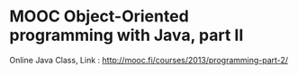 # MOOC Object-Oriented programming with Java, part II
Online Java Class, Link : http://mooc.fi/courses/2013/programming-part-2/
